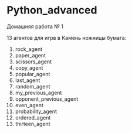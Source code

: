 # Python_advanced

Домашняя работа № 1

13 агентов для игрв в Камень ножницы бумага:
1) rock_agent
2) paper_agent 
3) scissors_agent
4) copy_agent
5) popular_agent 
6) last_agent
7) random_agent
8) my_previous_agent
9) opponent_previous_agent
10) even_agent
11) probability_agent
12) ordered_agent
13) thirteen_agent
